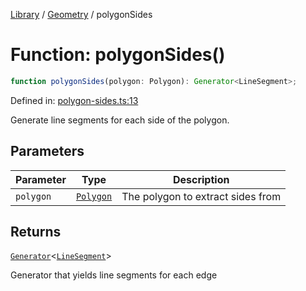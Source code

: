 <!-- markdownlint-disable -->
<!-- cspell: disable -->
[Library](../index.md) / [Geometry](./index.md) / polygonSides

# Function: polygonSides()

```ts
function polygonSides(polygon: Polygon): Generator<LineSegment>;
```

Defined in: [polygon-sides.ts:13](https://github.com/technobuddha/library/blob/main/src/polygon-sides.ts#L13)

Generate line segments for each side of the polygon.

## Parameters

| Parameter | Type | Description |
| ------ | ------ | ------ |
| `polygon` | [`Polygon`](Polygon.md) | The polygon to extract sides from |

## Returns

[`Generator`](https://developer.mozilla.org/docs/Web/JavaScript/Reference/Global_Objects/Generator)\<[`LineSegment`](LineSegment.md)\>

Generator that yields line segments for each edge

